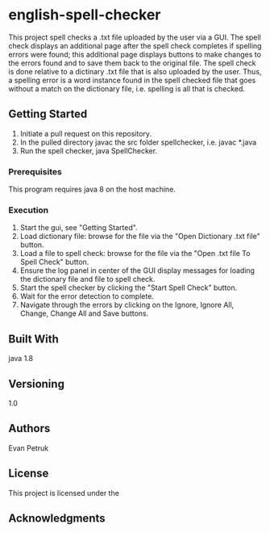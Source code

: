 # english-spell-checker

This project spell checks a .txt file uploaded by the user via a GUI. The spell check displays an additional page after the spell check completes if spelling errors were found; this additional page displays buttons to make changes to the errors found and to save them back to the original file. The spell check is done relative to a dictinary .txt file that is also uploaded by the user. Thus, a spelling error is a word instance found in the spell checked file that goes without a match on the dictionary file, i.e. spelling is all that is checked.

## Getting Started

1) Initiate a pull request on this repository.
2) In the pulled directory javac the src folder spellchecker, i.e. javac *.java
3) Run the spell checker, java SpellChecker.

### Prerequisites

This program requires java 8 on the host machine.

### Execution

1) Start the gui, see "Getting Started".
2) Load dictionary file: browse for the file via the "Open Dictionary .txt file" button.
2) Load a file to spell check: browse for the file via the "Open .txt file To Spell Check" button.
3) Ensure the log panel in center of the GUI display messages for loading the dictionary file and file to spell check.
4) Start the spell checker by clicking the "Start Spell Check" button.
5) Wait for the error detection to complete. 
6) Navigate through the errors by clicking on the Ignore, Ignore All, Change, Change All and Save buttons.


## Built With

java 1.8


## Versioning

1.0

## Authors

Evan Petruk

## License

This project is licensed under the 

## Acknowledgments

